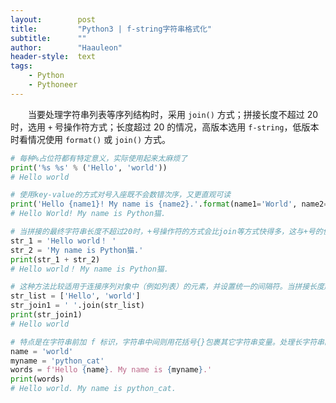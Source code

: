 ```yaml
---
layout:        post
title:         "Python3 | f-string字符串格式化"
subtitle:      ""
author:        "Haauleon"
header-style:  text
tags:
    - Python
    - Pythoneer
---
```


&emsp;&emsp;当要处理字符串列表等序列结构时，采用 `join()` 方式；拼接长度不超过 20 时，选用 `+` 号操作符方式；长度超过 20 的情况，高版本选用 `f-string`，低版本时看情况使用 `format()` 或 `join()` 方式。     

```python
# 每种%占位符都有特定意义，实际使用起来太麻烦了
print('%s %s' % ('Hello', 'world'))
# Hello world

# 使用key-value的方式对号入座既不会数错次序，又更直观可读
print('Hello {name1}! My name is {name2}.'.format(name1='World', name2='Python猫'))
# Hello World! My name is Python猫.

# 当拼接的最终字符串长度不超过20时，+号操作符的方式会比join等方式快得多，这与+号的使用次数无关
str_1 = 'Hello world！ '
str_2 = 'My name is Python猫.'
print(str_1 + str_2)
# Hello world！ My name is Python猫.

# 这种方法比较适用于连接序列对象中（例如列表）的元素，并设置统一的间隔符。当拼接长度超过20时，这种方式基本上是首选
str_list = ['Hello', 'world']
str_join1 = ' '.join(str_list)
print(str_join1)
# Hello world

# 特点是在字符串前加 f 标识，字符串中间则用花括号{}包裹其它字符串变量。处理长字符串的拼接时，速度与join()方法相当
name = 'world'
myname = 'python_cat'
words = f'Hello {name}. My name is {myname}.'
print(words)
# Hello world. My name is python_cat.
```